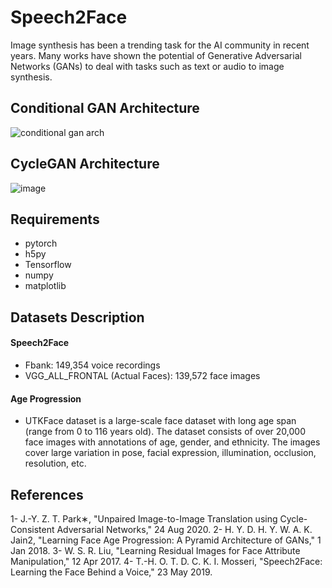 # Speech2Face
Image synthesis has been a trending task for the AI community in recent years.
Many works have shown the potential of Generative Adversarial Networks (GANs) 
to deal with tasks such as text or audio to image synthesis.

## Conditional GAN Architecture
![conditional gan arch](https://user-images.githubusercontent.com/53131422/132605384-870fd71a-13c3-4cc6-91cb-308ad54884c5.jpg)

## CycleGAN Architecture
![image](https://user-images.githubusercontent.com/53131422/132605405-6b64e02d-a764-4e75-82fa-011650bc869c.png)

## Requirements
* pytorch
* h5py
* Tensorflow
* numpy
* matplotlib

## Datasets Description
#### Speech2Face
* Fbank: 149,354 voice recordings
* VGG_ALL_FRONTAL (Actual Faces): 139,572 face images
#### Age Progression
* UTKFace dataset is a large-scale face dataset with long age span (range from 0 to 116 years old).
The dataset consists of over 20,000 face images with annotations of age, gender, and ethnicity.
The images cover large variation in pose, facial expression, illumination, occlusion, resolution,
etc.
## References
1- J.-Y. Z. T. Park∗, "Unpaired Image-to-Image Translation using Cycle-Consistent Adversarial Networks," 24 Aug 2020. 
2- H. Y. D. H. Y. W. A. K. Jain2, "Learning Face Age Progression: A Pyramid Architecture of GANs," 1 Jan 2018. 
3- W. S. R. Liu, "Learning Residual Images for Face Attribute Manipulation," 12 Apr 2017. 
4- T.-H. O. T. D. C. K. I. Mosseri, "Speech2Face: Learning the Face Behind a Voice," 23 May 2019. 
